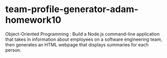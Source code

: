 # team-profile-generator-adam-homework10
Object-Oriented Programming : Build a Node.js command-line application that takes in information about employees on a software engineering team, then generates an HTML webpage that displays summaries for each person.
